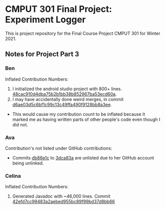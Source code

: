 # CMPUT 301 Final Project: Experiment Logger
This is project repository for the Final Course Project CMPUT 301 for Winter 2021.

## Notes for Project Part 3

<h3>Ben</h3>

Inflated Contribution Numbers:
1. I initialized the android studio project with 800+ lines. [48cac910d4dba75b2b1bb38b852967ba53ecd60a](https://github.com/CMPUT301W21T12/FAANG-GANG/commit/48cac910d4dba75b2b1bb38b852967ba53ecd60a).
2. I may have accidentally done weird merges, in commit [d6ae03d5c6bf1c99c13c49ffa490f9128bb8a3ee](https://github.com/CMPUT301W21T12/FAANG-GANG/commit/d6ae03d5c6bf1c99c13c49ffa490f9128bb8a3ee).
* This would cause my contribution count to be inflated because it marked me as having written parts of other people's code even though I did not. 

<h3>Ava</h3> 

Contribution's not listed under GitHub contributions:
* Commits [db86e1c](https://github.com/CMPUT301W21T12/FAANG-GANG/commit/db86e1ca8146720b1f63a2f8a1e42ce585da9cc7) to [3dca83a](https://github.com/CMPUT301W21T12/FAANG-GANG/commit/0bae39a60c51f4ec0f8ecf742f665a8cd19303e5) are unlisted due to her GitHub account being unlinked.


<h3>Celina</h3>

Inflated Contribution Numbers:
1. Generated Javadoc with ~46,000 lines. Commit [42efd7cc99483a2aebed955bc89f99bd37d8bb66](https://github.com/CMPUT301W21T12/FAANG-GANG/commit/42efd7cc99483a2aebed955bc89f99bd37d8bb66)

